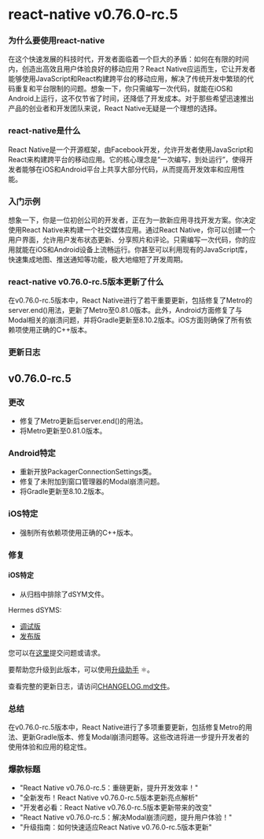 # react-native v0.76.0-rc.5
### 为什么要使用react-native

在这个快速发展的科技时代，开发者面临着一个巨大的矛盾：如何在有限的时间内，创造出高效且用户体验良好的移动应用？React Native应运而生，它让开发者能够使用JavaScript和React构建跨平台的移动应用，解决了传统开发中繁琐的代码重复和平台限制的问题。想象一下，你只需编写一次代码，就能在iOS和Android上运行，这不仅节省了时间，还降低了开发成本。对于那些希望迅速推出产品的创业者和开发团队来说，React Native无疑是一个理想的选择。

### react-native是什么

React Native是一个开源框架，由Facebook开发，允许开发者使用JavaScript和React来构建跨平台的移动应用。它的核心理念是“一次编写，到处运行”，使得开发者能够在iOS和Android平台上共享大部分代码，从而提高开发效率和应用性能。

### 入门示例

想象一下，你是一位初创公司的开发者，正在为一款新应用寻找开发方案。你决定使用React Native来构建一个社交媒体应用。通过React Native，你可以创建一个用户界面，允许用户发布状态更新、分享照片和评论。只需编写一次代码，你的应用就能在iOS和Android设备上流畅运行。你甚至可以利用现有的JavaScript库，快速集成地图、推送通知等功能，极大地缩短了开发周期。

### react-native v0.76.0-rc.5版本更新了什么

在v0.76.0-rc.5版本中，React Native进行了若干重要更新，包括修复了Metro的server.end()用法，更新了Metro至0.81.0版本。此外，Android方面修复了与Modal相关的崩溃问题，并将Gradle更新至8.10.2版本。iOS方面则确保了所有依赖项使用正确的C++版本。

### 更新日志

## v0.76.0-rc.5

### 更改
- 修复了Metro更新后server.end()的用法。
- 将Metro更新至0.81.0版本。

### Android特定
- 重新开放PackagerConnectionSettings类。
- 修复了未附加到窗口管理器的Modal崩溃问题。
- 将Gradle更新至8.10.2版本。

### iOS特定
- 强制所有依赖项使用正确的C++版本。

### 修复
#### iOS特定
- 从归档中排除了dSYM文件。

Hermes dSYMS:
- [调试版](https://repo1.maven.org/maven2/com/facebook/react/react-native-artifacts/0.76.0-rc.5/react-native-artifacts-0.76.0-rc.5-hermes-framework-dSYM-debug.tar.gz)
- [发布版](https://repo1.maven.org/maven2/com/facebook/react/react-native-artifacts/0.76.0-rc.5/react-native-artifacts-0.76.0-rc.5-hermes-framework-dSYM-release.tar.gz)

您可以在[这里](https://github.com/reactwg/react-native-releases/issues/new/choose)提交问题或请求。

要帮助您升级到此版本，可以使用[升级助手](https://react-native-community.github.io/upgrade-helper/?to=0.76.0-rc.5) ⚛️。

查看完整的更新日志，请访问[CHANGELOG.md文件](https://github.com/facebook/react-native/blob/main/CHANGELOG.md)。

### 总结

在v0.76.0-rc.5版本中，React Native进行了多项重要更新，包括修复Metro的用法、更新Gradle版本、修复Modal崩溃问题等。这些改进将进一步提升开发者的使用体验和应用的稳定性。

### 爆款标题

- "React Native v0.76.0-rc.5：重磅更新，提升开发效率！"
- "全新发布！React Native v0.76.0-rc.5版本更新亮点解析"
- "开发者必看：React Native v0.76.0-rc.5版本更新带来的改变"
- "React Native v0.76.0-rc.5：解决Modal崩溃问题，提升用户体验！"
- "升级指南：如何快速适应React Native v0.76.0-rc.5版本更新"